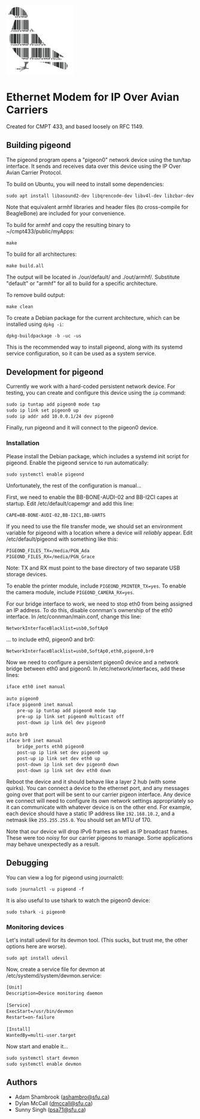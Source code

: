 
<img src="https://github.com/travelln/Barcode-Communication/blob/master/logo.png" width="180">

# Ethernet Modem for IP Over Avian Carriers 

Created for CMPT 433, and based loosely on RFC 1149.

## Building pigeond

The pigeond program opens a "pigeon0" network device using the tun/tap interface. It sends and receives data over this device using the IP Over Avian Carrier Protocol.

To build on Ubuntu, you will need to install some dependencies:

    sudo apt install libasound2-dev libqrencode-dev libv4l-dev libzbar-dev

Note that equivalent armhf libraries and header files (to cross-compile for BeagleBone) are included for your convenience.

To build for armhf and copy the resulting binary to ~/cmpt433/public/myApps:

    make

To build for all architectures:

    make build.all

The output will be located in ./our/default/ and ./out/armhf/. Substitute "default" or "armhf" for all to build for a specific architecture.

To remove build output:

    make clean

To create a Debian package for the current architecture, which can be installed using `dpkg -i`:

    dpkg-buildpackage -b -uc -us

This is the recommended way to install pigeond, along with its systemd service configuration, so it can be used as a system service.

## Development for pigeond

Currently we work with a hard-coded persistent network device. For testing, you can create and configure this device using the `ip` command:

    sudo ip tuntap add pigeon0 mode tap
    sudo ip link set pigeon0 up
    sudo ip addr add 10.0.0.1/24 dev pigeon0

Finally, run pigeond and it will connect to the pigeon0 device.

### Installation

Please install the Debian package, which includes a systemd init script for pigeond. Enable the pigeond service to run automatically:

    sudo systemctl enable pigeond

Unfortunately, the rest of the configuration is manual...

First, we need to enable the BB-BONE-AUDI-02 and BB-I2CI capes at startup. Edit /etc/default/capemgr and add this line:

    CAPE=BB-BONE-AUDI-02,BB-I2C1,BB-UARTS

If you need to use the file transfer mode, we should set an environment variable for pigeond with a location where a device will *reliably* appear. Edit /etc/default/pigeond with something like this:

    PIGEOND_FILES_TX=/media/PGN_Ada
    PIGEOND_FILES_RX=/media/PGN_Grace

Note: TX and RX must point to the base directory of two separate USB storage devices.

To enable the printer module, include `PIGEOND_PRINTER_TX=yes`. To enable the camera module, include `PIGEOND_CAMERA_RX=yes`.

For our bridge interface to work, we need to stop eth0 from being assigned an IP address. To do this, disable connman's ownership of the eth0 interface. In /etc/connman/main.conf, change this line:

    NetworkInterfaceBlacklist=usb0,SoftAp0

... to include eth0, pigeon0 and br0:

    NetworkInterfaceBlacklist=usb0,SoftAp0,eth0,pigeon0,br0

Now we need to configure a persistent pigeon0 device and a network bridge between eth0 and pigeon0. In /etc/network/interfaces, add these lines:

    iface eth0 inet manual
    
    auto pigeon0
    iface pigeon0 inet manual
        pre-up ip tuntap add pigeon0 mode tap
        pre-up ip link set pigeon0 multicast off
        post-down ip link del dev pigeon0
    
    auto br0
    iface br0 inet manual
        bridge_ports eth0 pigeon0
        post-up ip link set dev pigeon0 up
        post-up ip link set dev eth0 up
        post-down ip link set dev pigeon0 down
        post-down ip link set dev eth0 down

Reboot the device and it should behave like a layer 2 hub (with some quirks). You can connect a device to the ethernet port, and any messages going over that port will be sent to our carrier pigeon interface. Any device we connect will need to configure its own network settings appropriately so it can communicate with whatever device is on the other end. For example, each device should have a static IP address like `192.168.10.2`, and a netmask like `255.255.255.0`. You should set an MTU of 170.

Note that our device will drop IPv6 frames as well as IP broadcast frames. These were too noisy for our carrier pigeons to manage. Some applications may behave unexpectedly as a result.

## Debugging

You can view a log for pigeond using journalctl:

    sudo journalctl -u pigeond -f

It is also useful to use tshark to watch the pigeon0 device:

    sudo tshark -i pigeon0

### Monitoring devices

Let's install udevil for its devmon tool. (This sucks, but trust me, the other options here are worse).

    sudo apt install udevil

Now, create a service file for devmon at /etc/systemd/system/devmon.service:

    [Unit]
    Description=Device monitoring daemon
    
    [Service]
    ExecStart=/usr/bin/devmon
    Restart=on-failure
    
    [Install]
    WantedBy=multi-user.target

Now start and enable it...

    sudo systemctl start devmon
    sudo systemctl enable devmon

## Authors

 * Adam Shambrook (ashambro@sfu.ca)
 * Dylan McCall (dmccall@sfu.ca)
 * Sunny Singh (psa71@sfu.ca)
